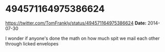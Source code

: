 # 494571164975386624
https://twitter.com/TomFrankly/status/494571164975386624
**Date:** 2014-07-30

I wonder if anyone's done the math on how much spit we mail each other through licked envelopes
